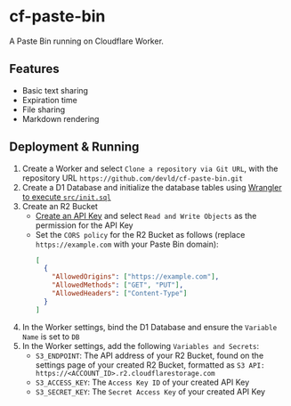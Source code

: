 # cf-paste-bin

A Paste Bin running on Cloudflare Worker.

## Features

- Basic text sharing
- Expiration time
- File sharing
- Markdown rendering

## Deployment & Running

1. Create a Worker and select `Clone a repository via Git URL`, with the repository URL `https://github.com/devld/cf-paste-bin.git`
2. Create a D1 Database and initialize the database tables using [Wrangler to execute `src/init.sql`](https://developers.cloudflare.com/d1/wrangler-commands/#d1-execute)
3. Create an R2 Bucket
   - [Create an API Key](https://developers.cloudflare.com/r2/api/s3/tokens/) and select `Read and Write Objects` as the permission for the API Key
   - Set the `CORS policy` for the R2 Bucket as follows (replace `https://example.com` with your Paste Bin domain):
     ```json
     [
       {
         "AllowedOrigins": ["https://example.com"],
         "AllowedMethods": ["GET", "PUT"],
         "AllowedHeaders": ["Content-Type"]
       }
     ]
     ```
4. In the Worker settings, bind the D1 Database and ensure the `Variable Name` is set to `DB`
5. In the Worker settings, add the following `Variables and Secrets`:
   - `S3_ENDPOINT`: The API address of your R2 Bucket, found on the settings page of your created R2 Bucket, formatted as `S3 API: https://<ACCOUNT_ID>.r2.cloudflarestorage.com`
   - `S3_ACCESS_KEY`: The `Access Key ID` of your created API Key
   - `S3_SECRET_KEY`: The `Secret Access Key` of your created API Key
